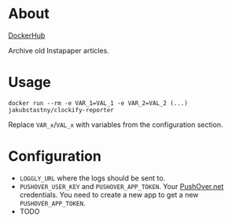 # About

[DockerHub](https://cloud.docker.com/u/jakubstastny/repository/docker/jakubstastny/clockify-reporter)

Archive old Instapaper articles.

# Usage

```
docker run --rm -e VAR_1=VAL_1 -e VAR_2=VAL_2 (...) jakubstastny/clockify-reporter
```

Replace `VAR_x`/`VAL_x` with variables from the configuration section.

# Configuration

- `LOGGLY_URL` where the logs should be sent to.
- `PUSHOVER_USER_KEY` and `PUSHOVER_APP_TOKEN`. Your [PushOver.net](http://pushover.net) credentials. You need to create a new app to get a new `PUSHOVER_APP_TOKEN`.
- TODO
